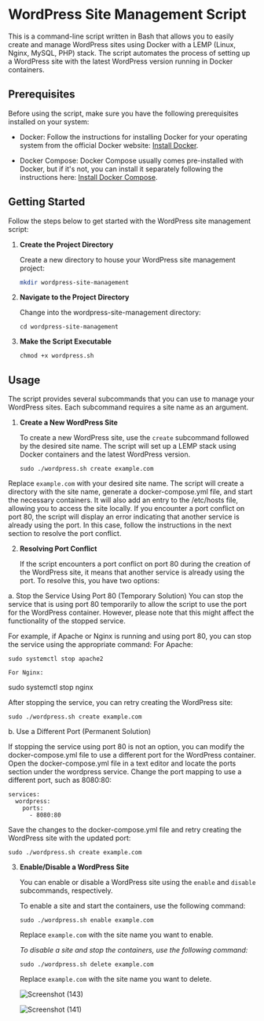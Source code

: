 # WordPress Site Management Script

This is a command-line script written in Bash that allows you to easily create and manage WordPress sites using Docker with a LEMP (Linux, Nginx, MySQL, PHP) stack. The script automates the process of setting up a WordPress site with the latest WordPress version running in Docker containers.

## Prerequisites

Before using the script, make sure you have the following prerequisites installed on your system:

- Docker: Follow the instructions for installing Docker for your operating system from the official Docker website: [Install Docker](https://docs.docker.com/get-docker/).

- Docker Compose: Docker Compose usually comes pre-installed with Docker, but if it's not, you can install it separately following the instructions here: [Install Docker Compose](https://docs.docker.com/compose/install/).

## Getting Started

Follow the steps below to get started with the WordPress site management script:

1. **Create the Project Directory**

   Create a new directory to house your WordPress site management project:

   ```bash
   mkdir wordpress-site-management
2. **Navigate to the Project Directory**

   Change into the wordpress-site-management directory:
   ```
   cd wordpress-site-management
3. **Make the Script Executable**

   ```
   chmod +x wordpress.sh
## Usage

The script provides several subcommands that you can use to manage your WordPress sites. Each subcommand requires a site name as an argument.

1. **Create a New WordPress Site**

   To create a new WordPress site, use the `create` subcommand followed by the desired site name. The script will set up a LEMP stack using Docker containers and the latest WordPress version.

   ```
   sudo ./wordpress.sh create example.com
  Replace `example.com` with your desired site name. The script will create a directory with the site name, generate a docker-compose.yml file, and start the necessary containers. It will also add an entry to the /etc/hosts file, allowing you to access the site locally.
  If you encounter a port conflict on port 80, the script will display an error indicating that another service is already using the port. In this case, follow the instructions in the next section to resolve the port conflict.

2. **Resolving Port Conflict**

   If the script encounters a port conflict on port 80 during the creation of the WordPress site, it means that another service is already using the port. To resolve this, you have two options:

  a. Stop the Service Using Port 80 (Temporary Solution)
  You can stop the service that is using port 80 temporarily to allow the script to use the port for the WordPress container. However, please note that this might affect the functionality of the stopped service.
  
  For example, if Apache or Nginx is running and using port 80, you can stop the service using the appropriate command:
  For Apache:
   ```
   sudo systemctl stop apache2

For Nginx:
   ```
   sudo systemctl stop nginx
   
After stopping the service, you can retry creating the WordPress site:
 ```
 sudo ./wordpress.sh create example.com
 ```

b. Use a Different Port (Permanent Solution)

If stopping the service using port 80 is not an option, you can modify the docker-compose.yml file to use a different port for the WordPress container. Open the docker-compose.yml file in a text editor and locate the ports section under the wordpress service. Change the port mapping to use a different port, such as 8080:80:

```
services:
  wordpress:
    ports:
      - 8080:80
```

Save the changes to the docker-compose.yml file and retry creating the WordPress site with the updated port:

```
sudo ./wordpress.sh create example.com
```

3. **Enable/Disable a WordPress Site**

   You can enable or disable a WordPress site using the `enable` and `disable` subcommands, respectively.

   To enable a site and start the containers, use the following command:

   ```
   sudo ./wordpress.sh enable example.com
   ```
   Replace `example.com` with the site name you want to enable.


   *To disable a site and stop the containers, use the following command:*

   ```
   sudo ./wordpress.sh delete example.com
   ```
   Replace `example.com` with the site name you want to delete.
   
   ![Screenshot (143)](https://github.com/diwakarsetty/wordpress-site-management/assets/88228872/cb43a86c-94a6-4558-aee3-976eda144517)

   ![Screenshot (141)](https://github.com/diwakarsetty/wordpress-site-management/assets/88228872/37d0af97-589c-4cee-aa15-dec57899db4d)


  

